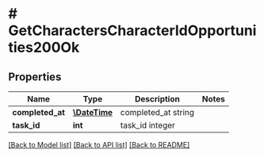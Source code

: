 # # GetCharactersCharacterIdOpportunities200Ok

## Properties

Name | Type | Description | Notes
------------ | ------------- | ------------- | -------------
**completed_at** | [**\DateTime**](\DateTime.md) | completed_at string | 
**task_id** | **int** | task_id integer | 

[[Back to Model list]](../../README.md#documentation-for-models) [[Back to API list]](../../README.md#documentation-for-api-endpoints) [[Back to README]](../../README.md)


